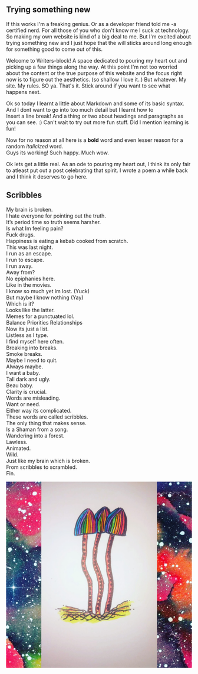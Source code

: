 Trying something new
---------------
If this works I'm a freaking genius. Or as a developer friend told me -a certified nerd. For all those of you who don't know me I suck at technology. So making my own website is kind of a big deal to me. But I'm excited about trying something new and I just hope that the will sticks around long enough for something good to come out of this. 

Welcome to Writers-block! A space dedicated to pouring my heart out and picking up a few things along the way. At this point I'm not too worried about the content or the true purpose of this website and the focus right now is to figure out the aesthetics. (so shallow I love it..) But whatever. My site. My rules. SO ya. That's it. Stick around if you want to see what happens next.

Ok so today I learnt a little about Markdown and some of its basic syntax. And I dont want to go into too much detail but I learnt how to  
Insert a line break! And a thing or two about headings and paragraphs as you can see. :) Can't wait to try out more fun stuff. Did I mention learning is fun!

Now for no reason at all here is a **bold** word and even lesser reason for a random *italicized* word.  
Guys its working! Such happy. Much wow. 

Ok lets get a little real. As an ode to pouring my heart out, I think its only fair to atleast put out a post celebrating that spirit. I wrote a poem a while back and I think it deserves to go here. 

Scribbles
---------------------
My brain is broken.  
I hate everyone for pointing out the truth.  
It’s period time so truth seems harsher.  
Is what Im feeling pain?  
Fuck drugs.  
Happiness is eating a kebab cooked from scratch.  
This was last night.  
I run as an escape.  
I run to escape.  
I run away.  
Away from?  
No epiphanies here.  
Like in the movies.  
I know so much yet im lost. (Yuck)  
But maybe I know nothing (Yay)  
Which is it?  
Looks like the latter.  
Memes for a punctuated lol.  
Balance Priorities Relationships  
Now its just a list.  
Listless as I type.  
I find myself here often.  
Breaking into breaks.  
Smoke breaks.  
Maybe I need to quit.  
Always maybe.  
I want a baby.  
Tall dark and ugly.  
Beau baby.  
Clarity is crucial.  
Words are misleading.  
Want or need.  
Either way its complicated.  
These words are called scribbles.  
The only thing that makes sense.  
Is a Shaman from a song.  
Wandering into a forest.  
Lawless.  
Animated.  
Wild.  
Just like my brain which is broken.  
From scribbles to scrambled.  
Fin.

![Psilocybe Art](magicmush.jpg "Psilocybe Art")
